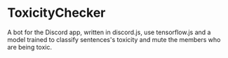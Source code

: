 # ToxicityChecker
A bot for the Discord app, written in discord.js, use tensorflow.js and a model trained to classify sentences's toxicity and mute the members who are being toxic.
